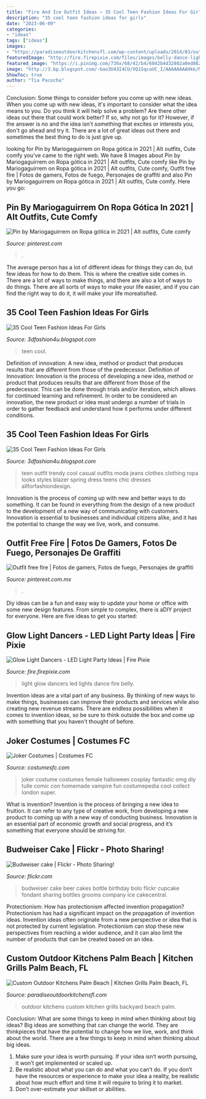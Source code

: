 ```yaml
---
title: "Fire And Ice Outfit Ideas ~ 35 Cool Teen Fashion Ideas For Girls"
description: "35 cool teen fashion ideas for girls"
date: "2023-06-09"
categories:
- "ideas"
tags: ["ideas"]
images:
- "https://paradiseoutdoorkitchensfl.com/wp-content/uploads/2014/03/outdoor-kitchen-ideas.jpg"
featuredImage: "http://fire.firepixie.com/files/images/belly-dance-lights-isis-wings-moroccan.jpg"
featured_image: "https://i.pinimg.com/736x/68/42/b4/6842b4d32802a0ed8624258942badfa8.jpg"
image: "http://3.bp.blogspot.com/-bao3U43I4CU/VQ1SqcaUC_I/AAAAAAAAHkk/MBfr2CuWJH8/s1600/Cool-teen-fashion-Ideas-For-Girls-29.jpg"
ShowToc: true
author: "Tia Pacocha"
---
```



Conclusion: Some things to consider before you come up with new ideas.
When you come up with new ideas, it's important to consider what the idea means to you. Do you think it will help solve a problem? Are there other ideas out there that could work better? If so, why not go for it? However, if the answer is no and the idea isn't something that excites or interests you, don't go ahead and try it. There are a lot of great ideas out there and sometimes the best thing to do is just give up.

	

		
looking for Pin by Mariogaguirrem on Ropa gótica in 2021 | Alt outfits, Cute comfy you've came to the right web. We have 8 Images about Pin by Mariogaguirrem on Ropa gótica in 2021 | Alt outfits, Cute comfy like Pin by Mariogaguirrem on Ropa gótica in 2021 | Alt outfits, Cute comfy, Outfit free fíre | Fotos de gamers, Fotos de fuego, Personajes de graffiti and also Pin by Mariogaguirrem on Ropa gótica in 2021 | Alt outfits, Cute comfy. Here you go:
		
    
## Pin By Mariogaguirrem On Ropa Gótica In 2021 | Alt Outfits, Cute Comfy

<img loading=lazy src="https://i.pinimg.com/736x/9c/45/96/9c45967a33f5c9282aa6eedc85665cb2.jpg" onerror="this.onerror=null;this.src='https://tse2.mm.bing.net/th?id=OIP.ou3qg9oziSwg-JKxGJ-x8AHaNB&amp;pid=15.1';" alt="Pin by Mariogaguirrem on Ropa gótica in 2021 | Alt outfits, Cute comfy">

_Source: pinterest.com_

>. 

	

The average person has a lot of different ideas for things they can do, but few ideas for how to do them. This is where the creative side comes in. There are a lot of ways to make things, and there are also a lot of ways to do things. There are all sorts of ways to make your life easier, and if you can find the right way to do it, it will make your life moreatisfied.

    
## 35 Cool Teen Fashion Ideas For Girls

<img loading=lazy src="http://3.bp.blogspot.com/-bao3U43I4CU/VQ1SqcaUC_I/AAAAAAAAHkk/MBfr2CuWJH8/s1600/Cool-teen-fashion-Ideas-For-Girls-29.jpg" onerror="this.onerror=null;this.src='https://tse4.mm.bing.net/th?id=OIP.uv36_ouMyCPP7oKouWqufgHaK3&amp;pid=15.1';" alt="35 Cool Teen Fashion Ideas For Girls">

_Source: 3dfashion4u.blogspot.com_

>teen cool. 

	

Definition of innovation: A new idea, method or product that produces results that are different from those of the predecessor.
Definition of Innovation: 
Innovation is the process of developing a new idea, method or product that produces results that are different from those of the predecessor. This can be done through trials and/or iteration, which allows for continued learning and refinement. In order to be considered an innovation, the new product or idea must undergo a number of trials in order to gather feedback and understand how it performs under different conditions.

    
## 35 Cool Teen Fashion Ideas For Girls

<img loading=lazy src="http://2.bp.blogspot.com/-O_ZCwJLn_r0/VQ1TEof-ESI/AAAAAAAAHlk/ShPgTy5Tcng/s1600/Cool-teen-fashion-Ideas-For-Girls-36.jpg" onerror="this.onerror=null;this.src='https://tse2.mm.bing.net/th?id=OIP.fSL6ChIr-K_VgvDxGKsrTgHaKQ&amp;pid=15.1';" alt="35 Cool Teen Fashion Ideas For Girls">

_Source: 3dfashion4u.blogspot.com_

>teen outfit trendy cool casual outfits moda jeans clothes clothing ropa looks styles blazer spring dress teens chic dresses allforfashiondesign. 

	

Innovation is the process of coming up with new and better ways to do something. It can be found in everything from the design of a new product to the development of a new way of communicating with customers. Innovation is essential to businesses and individual citizens alike, and it has the potential to change the way we live, work, and consume.

    
## Outfit Free Fíre | Fotos De Gamers, Fotos De Fuego, Personajes De Graffiti

<img loading=lazy src="https://i.pinimg.com/736x/68/42/b4/6842b4d32802a0ed8624258942badfa8.jpg" onerror="this.onerror=null;this.src='https://tse4.mm.bing.net/th?id=OIP.EzQtk0Fd1-HvBfSMoASuggHaOB&amp;pid=15.1';" alt="Outfit free fíre | Fotos de gamers, Fotos de fuego, Personajes de graffiti">

_Source: pinterest.com.mx_

>. 

	

Diy ideas can be a fun and easy way to update your home or office with some new design features. From simple to complex, there is aDIY project for everyone. Here are five ideas to get you started: 

    
## Glow Light Dancers - LED Light Party Ideas | Fire Pixie

<img loading=lazy src="http://fire.firepixie.com/files/images/belly-dance-lights-isis-wings-moroccan.jpg" onerror="this.onerror=null;this.src='https://tse2.mm.bing.net/th?id=OIP.FGL-aCfa7cG-JQEg5d14kAHaF1&amp;pid=15.1';" alt="Glow Light Dancers - LED Light Party Ideas | Fire Pixie">

_Source: fire.firepixie.com_

>light glow dancers led lights dance fire belly. 

	

Invention ideas are a vital part of any business. By thinking of new ways to make things, businesses can improve their products and services while also creating new revenue streams. There are endless possibilities when it comes to invention ideas, so be sure to think outside the box and come up with something that you haven't thought of before.

    
## Joker Costumes | Costumes FC

<img loading=lazy src="http://www.costumesfc.com/wp-content/uploads/2014/11/Female-Joker-Costume.jpg" onerror="this.onerror=null;this.src='https://tse4.mm.bing.net/th?id=OIP.Xht-ZD8-IV5bugDXX8ki8wHaLH&amp;pid=15.1';" alt="Joker Costumes | Costumes FC">

_Source: costumesfc.com_

>joker costume costumes female halloween cosplay fantastic omg diy tulle comic con homemade vampire fun costumepedia cool collect london super. 

	

What is invention?
Invention is the process of bringing a new idea to fruition. It can refer to any type of creative work, from developing a new product to coming up with a new way of conducting business. Innovation is an essential part of economic growth and social progress, and it’s something that everyone should be striving for.

    
## Budweiser Cake | Flickr - Photo Sharing!

<img loading=lazy src="http://farm5.staticflickr.com/4148/5141838902_e05b3e6c53_z.jpg" onerror="this.onerror=null;this.src='https://tse1.mm.bing.net/th?id=OIP.lrGE2BfeyGl8U_QWEUlU-gHaJ4&amp;pid=15.1';" alt="Budweiser cake | Flickr - Photo Sharing!">

_Source: flickr.com_

>budweiser cake beer cakes bottle birthday bolo flickr cupcake fondant sharing bottles grooms company ice cakecentral. 

	

Protectionism: How has protectionism affected invention propagation?
Protectionism has had a significant impact on the propagation of invention ideas. Invention ideas often originate from a new perspective or idea that is not protected by current legislation. Protectionism can stop these new perspectives from reaching a wider audience, and it can also limit the number of products that can be created based on an idea.

    
## Custom Outdoor Kitchens Palm Beach | Kitchen Grills Palm Beach, FL

<img loading=lazy src="https://paradiseoutdoorkitchensfl.com/wp-content/uploads/2014/03/outdoor-kitchen-ideas.jpg" onerror="this.onerror=null;this.src='https://tse1.mm.bing.net/th?id=OIP.Uh6g-7Y4LMqvNitvc0u_awHaHU&amp;pid=15.1';" alt="Custom Outdoor Kitchens Palm Beach | Kitchen Grills Palm Beach, FL">

_Source: paradiseoutdoorkitchensfl.com_

>outdoor kitchens custom kitchen grills backyard beach palm. 

	

Conclusion: What are some things to keep in mind when thinking about big ideas?
Big ideas are something that can change the world. They are thinkpieces that have the potential to change how we live, work, and think about the world. There are a few things to keep in mind when thinking about big ideas. 
1. Make sure your idea is worth pursuing. If your idea isn’t worth pursuing, it won’t get implemented or scaled up. 
2. Be realistic about what you can do and what you can’t do. If you don’t have the resources or experience to make your idea a reality, be realistic about how much effort and time it will require to bring it to market. 
3. Don’t over-estimate your skillset or abilities.

